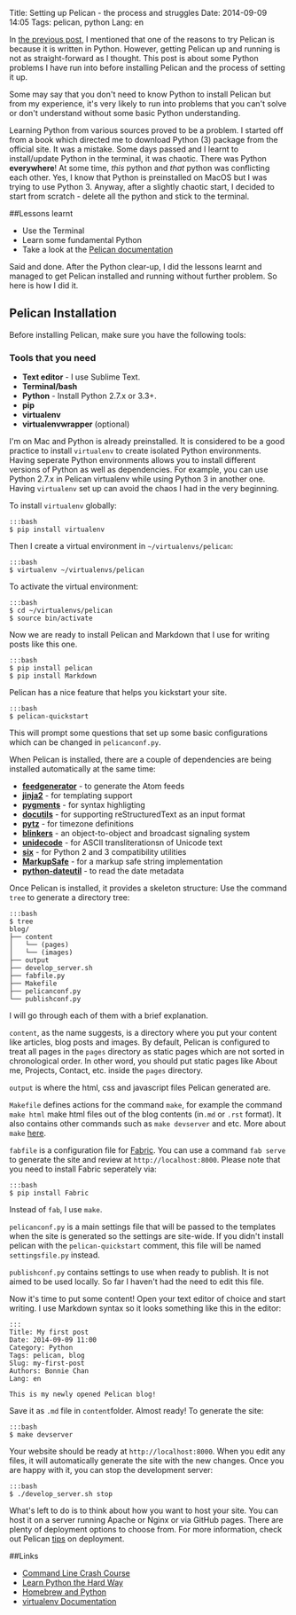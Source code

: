 Title: Setting up Pelican - the process and struggles
Date: 2014-09-09 14:05
Tags: pelican, python
Lang: en

In [the previous post]({filename}apost.md), I mentioned that one of the reasons to try Pelican is because it is written in Python. However, getting Pelican up and running is not as straight-forward as I thought. This post is about some Python problems I have run into before installing Pelican and the process of setting it up. 

Some may say that you don't need to know Python to install Pelican but from my experience, it's very likely to run into problems that you can't solve or don't understand without some basic Python understanding. 

Learning Python from various sources proved to be a problem. I started off from a book which directed me to download Python (3) package from the official site. It was a mistake. Some days passed and I learnt to install/update Python in the terminal, it was chaotic. There was Python **everywhere**! At some time, _this_ python and _that_ python was conflicting each other. Yes, I know that Python is preinstalled on MacOS but I was trying to use Python 3. Anyway, after a slightly chaotic start, I decided to start from scratch - delete all the python and stick to the terminal.

##Lessons learnt
* Use the Terminal
* Learn some fundamental Python
* Take a look at the [Pelican documentation](http://docs.getpelican.com/en/3.4.0/)

Said and done. After the Python clear-up, I did the lessons learnt and managed to get Pelican installed and running without further problem. So here is how I did it. 

## Pelican Installation

Before installing Pelican, make sure you have the following tools: 

### Tools that you need 
* **Text editor** - I use Sublime Text.
* **Terminal/bash** 
* **Python** - Install Python 2.7.x or 3.3+. 
* **pip**
* **virtualenv**
* **virtualenvwrapper** (optional) 

I'm on Mac and Python is already preinstalled. It is considered to be a good practice to install `virtualenv` to create isolated Python environments. Having seperate Python environments allows you to install different versions of Python as well as dependencies. For example, you can use Python 2.7.x in Pelican virtualenv while using Python 3 in another one. Having `virtualenv` set up can avoid the chaos I had in the very beginning. 

To install `virtualenv` globally:

	:::bash
	$ pip install virtualenv
	
Then I create a virtual environment in `~/virtualenvs/pelican`:

	:::bash
	$ virtualenv ~/virtualenvs/pelican
	
To activate the virtual environment:

	:::bash
	$ cd ~/virtualenvs/pelican
	$ source bin/activate
	
Now we are ready to install Pelican and Markdown that I use for writing posts like this one.

	:::bash
	$ pip install pelican
	$ pip install Markdown
	
Pelican has a nice feature that helps you kickstart your site. 

	:::bash
	$ pelican-quickstart	

This will prompt some questions that set up some basic configurations which can be changed in `pelicanconf.py`. 

When Pelican is installed, there are a couple of dependencies are being installed automatically at the same time:

* [**feedgenerator**](https://pypi.python.org/pypi/feedgenerator) - to generate the Atom feeds
* [**jinja2**](https://pypi.python.org/pypi/Jinja2) - for templating support
* [**pygments**](https://pypi.python.org/pypi/Pygments) - for syntax highligting
* [**docutils**](https://pypi.python.org/pypi/docutils) - for supporting reStructuredText as an input format
* [**pytz**](https://pypi.python.org/pypi/pytz) - for timezone definitions
* [**blinkers**](https://pypi.python.org/pypi/blinker) - an object-to-object and broadcast signaling system
* [**unidecode**](https://pypi.python.org/pypi/Unidecode) - for ASCII transliterationsn of Unicode text
* [**six**](https://pypi.python.org/pypi/six) - for Python 2 and 3 compatibility utilities
* [**MarkupSafe**](https://pypi.python.org/pypi/MarkupSafe) - for a markup safe string implementation
* [**python-dateutil**](https://pypi.python.org/pypi/python-dateutil) - to read the date metadata

Once Pelican is installed, it provides a skeleton structure:
Use the command `tree` to generate a directory tree:

	:::bash
	$ tree
	blog/
  	├── content
  	│   └── (pages)
  	│   └── (images)
  	├── output
  	├── develop_server.sh
  	├── fabfile.py
  	├── Makefile
  	├── pelicanconf.py       
  	└── publishconf.py

I will go through each of them with a brief explanation. 
 
`content`, as the name suggests, is a directory where you put your content like articles, blog posts and images.  By default, Pelican is configured to treat all pages in the `pages` directory as static pages which are not sorted in chronological order. In other word, you should put static pages like About me, Projects, Contact, etc. inside  the `pages` directory. 

`output` is where the html, css and javascript files Pelican generated are. 
 
`Makefile` defines actions for the command `make`, for example the command `make html` make html files out of the blog contents (in`.md` or `.rst` format). It also contains other commands such as `make devserver` and etc. More about `make` [here](http://www.gnu.org/software/make/manual/).

`fabfile` is a configuration file for [Fabric](http://www.fabfile.org/). You can use a command `fab serve` to generate the site and review at `http://localhost:8000`. Please note that you need to install Fabric seperately via:

	:::bash
	$ pip install Fabric

Instead of `fab`, I use `make`. 

`pelicanconf.py` is a main settings file that will be passed to the templates when the site is generated so the settings are site-wide. If you didn't install pelican with the `pelican-quickstart` comment, this file will be named `settingsfile.py` instead.

`publishconf.py` contains settings to use when ready to publish. It is not aimed to be used locally. So far I haven't had the need to edit this file. 


Now it's time to put some content! Open your text editor of choice and start writing. I use Markdown syntax so it looks something like this in the editor:

	:::
	Title: My first post
	Date: 2014-09-09 11:00
	Category: Python
	Tags: pelican, blog
	Slug: my-first-post
	Authors: Bonnie Chan
	Lang: en
	
	This is my newly opened Pelican blog!

Save it as `.md` file in `content`folder. Almost ready! To generate the site:
	
	:::bash
	$ make devserver
 
Your website should be ready at `http://localhost:8000`. When you edit any files, it will automatically generate the site with the new changes. Once you are happy with it, you can stop the development server: 
	
	:::bash
	$ ./develop_server.sh stop

What's left to do is to think about how you want to host your site. You can host it on a server running Apache or Nginx or via GitHub pages. There are plenty of deployment options to choose from. For more information, check out Pelican [tips](http://docs.getpelican.com/en/3.4.0/tips.html) on deployment. 


##Links
* [Command Line Crash Course](http://learnpythonthehardway.org/book/appendixa.html)
* [Learn Python the Hard Way](http://learnpythonthehardway.org/book/)
* [Homebrew and Python](https://github.com/Homebrew/homebrew/wiki/Homebrew-and-Python)
* [virtualenv Documentation](http://virtualenv.readthedocs.org/)

